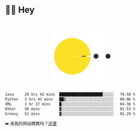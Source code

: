 
# 👋🏻 Hey
<div align="center">
	<br>
	<img src="https://raw.githubusercontent.com/Aniket965/Aniket965/master/pacman.svg?sanitize=true" width="200" height="200">
	<br>
</div>

<!--START_SECTION:waka-->
```text
Java     29 hrs 43 mins  ████████████████████░░░░░   79.58 % 
Python   3 hrs 43 mins   ██▒░░░░░░░░░░░░░░░░░░░░░░   09.96 % 
XML      1 hr 37 mins    █░░░░░░░░░░░░░░░░░░░░░░░░   04.36 % 
Other    56 mins         ▓░░░░░░░░░░░░░░░░░░░░░░░░   02.53 % 
Groovy   51 mins         ▓░░░░░░░░░░░░░░░░░░░░░░░░   02.29 % 
```
<!--END_SECTION:waka-->

 ➡️  来我的网站瞧瞧吗？[这里](https://www.shaolongfei.com)
